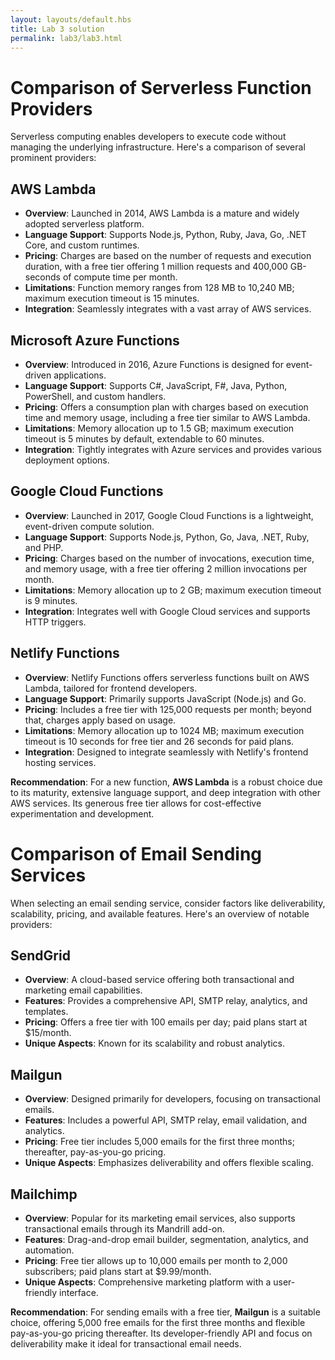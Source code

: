 ```yaml
---
layout: layouts/default.hbs
title: Lab 3 solution
permalink: lab3/lab3.html
---
```


# Comparison of Serverless Function Providers

Serverless computing enables developers to execute code without managing the underlying infrastructure. Here's a comparison of several prominent providers:

## AWS Lambda

- **Overview**: Launched in 2014, AWS Lambda is a mature and widely adopted serverless platform.
- **Language Support**: Supports Node.js, Python, Ruby, Java, Go, .NET Core, and custom runtimes.
- **Pricing**: Charges are based on the number of requests and execution duration, with a free tier offering 1 million requests and 400,000 GB-seconds of compute time per month.
- **Limitations**: Function memory ranges from 128 MB to 10,240 MB; maximum execution timeout is 15 minutes.
- **Integration**: Seamlessly integrates with a vast array of AWS services.

## Microsoft Azure Functions

- **Overview**: Introduced in 2016, Azure Functions is designed for event-driven applications.
- **Language Support**: Supports C#, JavaScript, F#, Java, Python, PowerShell, and custom handlers.
- **Pricing**: Offers a consumption plan with charges based on execution time and memory usage, including a free tier similar to AWS Lambda.
- **Limitations**: Memory allocation up to 1.5 GB; maximum execution timeout is 5 minutes by default, extendable to 60 minutes.
- **Integration**: Tightly integrates with Azure services and provides various deployment options.

## Google Cloud Functions

- **Overview**: Launched in 2017, Google Cloud Functions is a lightweight, event-driven compute solution.
- **Language Support**: Supports Node.js, Python, Go, Java, .NET, Ruby, and PHP.
- **Pricing**: Charges based on the number of invocations, execution time, and memory usage, with a free tier offering 2 million invocations per month.
- **Limitations**: Memory allocation up to 2 GB; maximum execution timeout is 9 minutes.
- **Integration**: Integrates well with Google Cloud services and supports HTTP triggers.

## Netlify Functions

- **Overview**: Netlify Functions offers serverless functions built on AWS Lambda, tailored for frontend developers.
- **Language Support**: Primarily supports JavaScript (Node.js) and Go.
- **Pricing**: Includes a free tier with 125,000 requests per month; beyond that, charges apply based on usage.
- **Limitations**: Memory allocation up to 1024 MB; maximum execution timeout is 10 seconds for free tier and 26 seconds for paid plans.
- **Integration**: Designed to integrate seamlessly with Netlify's frontend hosting services.

**Recommendation**: For a new function, **AWS Lambda** is a robust choice due to its maturity, extensive language support, and deep integration with other AWS services. Its generous free tier allows for cost-effective experimentation and development.

# Comparison of Email Sending Services

When selecting an email sending service, consider factors like deliverability, scalability, pricing, and available features. Here's an overview of notable providers:

## SendGrid

- **Overview**: A cloud-based service offering both transactional and marketing email capabilities.
- **Features**: Provides a comprehensive API, SMTP relay, analytics, and templates.
- **Pricing**: Offers a free tier with 100 emails per day; paid plans start at $15/month.
- **Unique Aspects**: Known for its scalability and robust analytics.

## Mailgun

- **Overview**: Designed primarily for developers, focusing on transactional emails.
- **Features**: Includes a powerful API, SMTP relay, email validation, and analytics.
- **Pricing**: Free tier includes 5,000 emails for the first three months; thereafter, pay-as-you-go pricing.
- **Unique Aspects**: Emphasizes deliverability and offers flexible scaling.

## Mailchimp

- **Overview**: Popular for its marketing email services, also supports transactional emails through its Mandrill add-on.
- **Features**: Drag-and-drop email builder, segmentation, analytics, and automation.
- **Pricing**: Free tier allows up to 10,000 emails per month to 2,000 subscribers; paid plans start at $9.99/month.
- **Unique Aspects**: Comprehensive marketing platform with a user-friendly interface.

**Recommendation**: For sending emails with a free tier, **Mailgun** is a suitable choice, offering 5,000 free emails for the first three months and flexible pay-as-you-go pricing thereafter. Its developer-friendly API and focus on deliverability make it ideal for transactional email needs.
